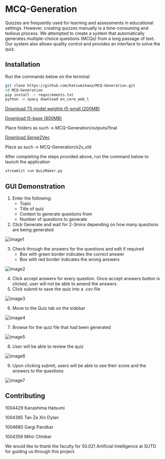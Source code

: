 # MCQ-Generation

Quizzes are frequently used for learning and assessments in educational settings.
However, creating quizzes manually is a time-consuming and tedious process.
We attempted to create a system that automatically generates multiple-choice
questions (MCQs) from a long passage of text. Our system also allows quality
control and provides an interface to solve the quiz.

## Installation

Run the commands below on the terminal

```bash
git clone https://github.com/hatsumikana/MCQ-Generation.git
cd MCQ-Generation
pip install -r requirements.txt
python -m spacy download en_core_web_l
```

[Download T5 model weights
t5-small (200MB)](https://sutdapac-my.sharepoint.com/:u:/g/personal/gargi_pandkar_mymail_sutd_edu_sg/EUB9OSuWSi5FmC3Dsl8xs-gBx4zt-ff-lcMJPUAOjsDSqg?e=Kg8JIV)

[Download t5-base (800MB)](https://sutdapac-my.sharepoint.com/:u:/g/personal/gargi_pandkar_mymail_sutd_edu_sg/EUSN9U-s3SZNkVT5YNq4JikBAIYxC7fXAw8-9V9gvaBTkQ?e=RSL2lb)

Place folders as such -> MCQ-Generation/outputs/final

[Download Sense2Vec](https://github.com/explosion/sense2vec/releases/download/v1.0.0/s2v_reddit_2015_md.tar.gz)

Place as such -> MCQ-Generation/s2v_old

After completing the steps provided above, run the command below to launch the application

```bash
streamlit run QuizMaker.py
```

## GUI Demonstration

1. Enter the following:
   - Topic
   - Title of quiz
   - Context to generate questions from
   - Number of questions to generate
2. Click Generate and wait for 2-3mins depending on how many questions are being generated

![image1](images/image1.png)

3. Check through the answers for the questions and edit if required
   - Box with green border indicates the correct answer
   - Box with red border indicates the wrong answers

![image2](images/image2.png)

4. Click accept answers for every question. Once accept answers button is clicked, user will not be able to amend the answers.
5. Click submit to save the quiz into a .csv file

![image3](images/image3.png)

6. Move to the Quiz tab on the sidebar

![image4](images/image4.png)

7. Browse for the quiz file that had been generated

![image5](images/image5.png)

8. User will be able to review the quiz 

![image6](images/image6.png)

9. Upon clicking submit, users will be able to see their score and the answers to the questions

![image7](images/image7.png)

## Contributing
1004429	Kanashima Hatsumi	

1004385	Tan Ze Xin Dylan	

1004680	Gargi Pandkar	

1004359	Mihir Chhiber

We would like to thank the faculty for 50.021 Artificial Intelligence at SUTD for guiding us through this project.